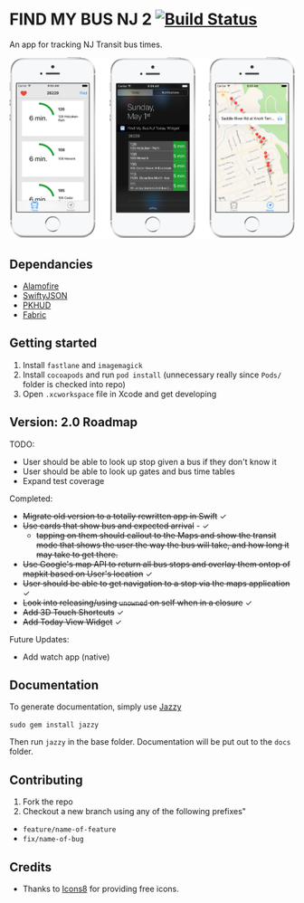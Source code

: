 # FIND MY BUS NJ 2 [![Build Status](https://www.bitrise.io/app/5c8adfc7a3ee8755.svg?token=LiaTatcc2s4PIYhhSC-G6A&branch=master)](https://www.bitrise.io/app/5c8adfc7a3ee8755)

An app for tracking NJ Transit bus times.

![Find My Bus NJ 2](README_banner.png)

## Dependancies

* [Alamofire](https://github.com/Alamofire/Alamofire)
* [SwiftyJSON](https://github.com/SwiftyJSON/SwiftyJSON)
* [PKHUD](https://github.com/pkluz/PKHUD)
* [Fabric](https://get.fabric.io)

## Getting started
1. Install `fastlane` and `imagemagick`
2. Install `cocoapods` and run `pod install` (unnecessary really since `Pods/` folder is checked into repo)
3. Open `.xcworkspace` file in Xcode and get developing

## Version: 2.0 Roadmap
TODO:
- User should be able to look up stop given a bus if they don't know it
- User should be able to look up gates and bus time tables
- Expand test coverage

Completed:
- ~~Migrate old version to a totally rewritten app in Swift~~ ✓
- ~~Use cards that show bus and expected arrival~~ - ✓
    * ~~tapping on them should callout to the Maps and show the transit mode that shows the user the way the bus will take, and how long it may take to get there.~~
- ~~Use Google's map API to return all bus stops and overlay them ontop of mapkit based on User's location~~ ✓
- ~~User should be able to get navigation to a stop via the maps application~~ ✓
- ~~Look into releasing/using `unowned` on self when in a closure~~ ✓
- ~~Add 3D Touch Shortcuts~~ ✓
- ~~Add Today View Widget~~ ✓

Future Updates:
- Add watch app (native)

## Documentation
To generate documentation, simply use [Jazzy](https://github.com/realm/jazzy)

`sudo gem install jazzy`

Then run `jazzy` in the base folder. Documentation will be put out to the `docs` folder.

## Contributing
1. Fork the repo
2. Checkout a new branch using any of the following prefixes"
  * `feature/name-of-feature`
  * `fix/name-of-bug`


## Credits

* Thanks to [Icons8](https://icons8.com) for providing free icons.
